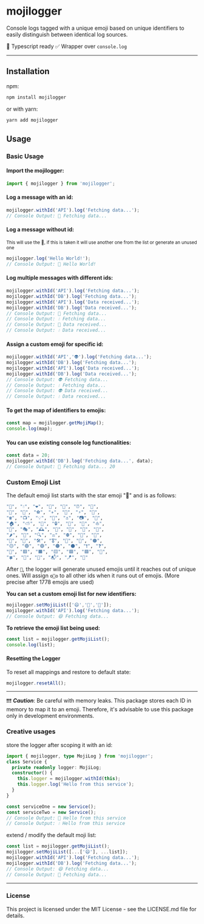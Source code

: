 # mojilogger
Console logs tagged with a unique emoji based on unique identifiers to easily distinguish between identical log sources.

🔷 Typescript ready
✅ Wrapper over `console.log`

---

## Installation
npm:
```bash
npm install mojilogger
```
or with yarn:
```bash
yarn add mojilogger
```

## Usage
### Basic Usage
#### Import the mojilogger:
```javascript
import { mojilogger } from 'mojilogger';
```
#### Log a message with an id:
```javascript
mojilogger.withId('API').log('Fetching data...');
// Console Output: 🌟 Fetching data...
```
#### Log a message without id:
<sub>This will use the 💬, if this is taken it will use another one from the list or generate an unused one</sub>
```javascript
mojilogger.log('Hello World!');
// Console Output: 💬 Hello World!
```

#### Log multiple messages with different ids:

```javascript
mojilogger.withId('API').log('Fetching data...');
mojilogger.withId('DB').log('Fetching data...');
mojilogger.withId('API').log('Data received...');
mojilogger.withId('DB').log('Data received...');
// Console Output: 🌟 Fetching data...
// Console Output: 💧 Fetching data...
// Console Output: 🌟 Data received...
// Console Output: 💧 Data received...
```

#### Assign a custom emoji for specific id:
```javascript
mojilogger.withId('API','👽').log('Fetching data...');
mojilogger.withId('DB').log('Fetching data...');
mojilogger.withId('API').log('Data received...');
mojilogger.withId('DB').log('Data received...');
// Console Output: 👽 Fetching data...
// Console Output: 💧 Fetching data...
// Console Output: 👽 Data received...
// Console Output: 💧 Data received...
```

#### To get the map of identifiers to emojis:

```javascript
const map = mojilogger.getMojiMap();
console.log(map);
```

#### You can use existing console log functionalities:
```javascript
const data = 20;
mojilogger.withId('DB').log('Fetching data...', data);
// Console Output: 🌟 Fetching data... 20
```

### Custom Emoji List
The default emoji list starts with the star emoji "🌟" and is as follows:
```bash
"🌟", "💧", "❤️", "🚗", "🎵", "⏰", "🔑",
"🎈", "📘", "⚽", "✈️", "🚢", "⚡", "🍎",
"☎️", "📺", "💡", "🔔", "⚓", "📷", "🎉",
"🏠", "⛅", "🌈", "🔒", "🛒", "🎨", "⛵",
"💼", "🎭", "🕰️", "🧲", "🎻", "🏰", "🌵",
"🌶️", "📌", "🔍", "⚖️", "⛔", "🚸", "📵",
"🔞", "🛑", "🛠️", "🎖️", "🚫", "🔴", "🟠",
"🟡", "🟢", "🟣", "🟤", "⚫", "❗", "❓",
"🔶", "🟥", "🟧", "🟨", "🟩", "🟪", "🎲",
"🍀", "🎳", "🔕", "📬", "🪁", "🔭"
```

After `🔭`, the logger will generate unused emojis until it reaches out of unique ones.
Will assign `o🚫o` to all other ids when it runs out of emojis. (More precise after 1778 emojis are used)

**You can set a custom emoji list for new identifiers:**
```javascript
mojilogger.setMojiList(['😄','🌈','🚀']);
mojilogger.withId('API').log('Fetching data...');
// Console Output: 😄 Fetching data...
```

**To retrieve the emoji list being used:**
```javascript
const list = mojilogger.getMojiList();
console.log(list);
```

#### Resetting the Logger
To reset all mappings and restore to default state:
```javascript
mojilogger.resetAll();
```

---

❗❗❗ ***Caution***: Be careful with memory leaks. This package stores each ID in memory to map it to an emoji. Therefore, it's advisable to use this package only in development environments.

### Creative usages
store the logger after scoping it with an id:
```typescript
import { mojilogger, type MojiLog } from 'mojilogger';
class Service {
  private readonly logger: MojiLog;
  constructor() {
    this.logger = mojilogger.withId(this);
    this.logger.log('Hello from this service');
  }
}
```
```typescript
const serviceOne = new Service();
const serviceTwo = new Service();
// Console Output: 🌟 Hello from this service
// Console Output: 💧 Hello from this service
```
extend / modify the default moji list:
```javascript
const list = mojilogger.getMojiList();
mojilogger.setMojiList([...['😄'], ...list]);
mojilogger.withId('API').log('Fetching data...');
mojilogger.withId('DB').log('Fetching data...');
// Console Output: 😄 Fetching data...
// Console Output: 🌟 Fetching data...
```

---

### License
This project is licensed under the MIT License - see the LICENSE.md file for details.